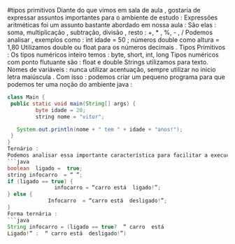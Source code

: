 #tipos primitivos
Diante do que vimos em sala de aula , gostaria de expressar assuntos importantes para o ambiente de estudo :
Expressões aritméticas foi um assunto bastante abordado em nossa aula :
São elas :  soma, multiplicação , subtração, divisão , resto :  +, * , %,  - , /
Podemos analisar , exemplos  como : int idade = 50 ; números  double  como altura =  1,80
Utilizamos double ou float para os números decimais .
Tipos Primitivos : 
Os tipos numéricos inteiro  temos  :  byte, short, int, long
Tipos numéricos com ponto flutuante  são : float e double 
Strings utilizamos para texto.
Nomes  de variáveis : nunca utilizar acentuação,  sempre utilizar no inicio letra maiúscula .
Com isso : podemos criar um pequeno programa para que podemos ter uma noção do ambiente java :
 ```java
 class Main {
  public static void main(String[] args) {
          byte idade = 20;
          string nome = "vitor";

    System.out.println(nome + " tem " + idade + "anos!");
  }
}
Ternário : 
Podemos analisar essa importante característica para facilitar a execução no ambiente java :
```java
boolean  ligado =  true;
string infocarro  = “ ”;
if (ligado == true) { 
                infocarro = “carro está  ligado!”;
} else { 
              Infocarro  = “carro está  desligado!”;
}
Forma ternária :
```java
String infocarro = (ligado == true?  “ carro  está
Ligado!” :  “ carro está  desligado!”)
